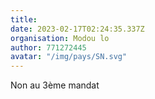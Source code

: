```yaml
---
title: 
date: 2023-02-17T02:24:35.337Z
organisation: Modou lo
author: 771272445
avatar: "/img/pays/SN.svg"
---
```


Non au 3ème mandat 